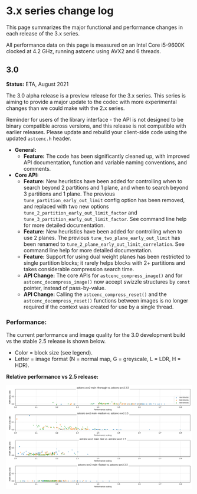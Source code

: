 # 3.x series change log

This page summarizes the major functional and performance changes in each
release of the 3.x series.

All performance data on this page is measured on an Intel Core i5-9600K
clocked at 4.2 GHz, running astcenc using AVX2 and 6 threads.

<!-- ---------------------------------------------------------------------- -->
## 3.0

**Status:** ETA, August 2021

The 3.0 alpha release is a preview release for the 3.x series. This series is
aiming to provide a major update to the codec with more experimental changes
than we could make with the 2.x series.

Reminder for users of the library interface - the API is not designed to be
binary compatible across versions, and this release is not compatible with
earlier releases. Please update and rebuild your client-side code using the
updated `astcenc.h` header.

* **General:**
  * **Feature:** The code has been significantly cleaned up, with improved
    API documentation, function and variable naming conventions, and comments.
* **Core API:**
  * **Feature:** New heuristics have been added for controlling when to search
    beyond 2 partitions and 1 plane, and when to search beyond 3 partitions and
    1 plane. The previous `tune_partition_early_out_limit` config option has
    been removed, and replaced with two new options
    `tune_2_partition_early_out_limit_factor` and
    `tune_3_partition_early_out_limit_factor`. See command line help for more
    detailed documentation.
  * **Feature:** New heuristics have been added for controlling when to use
    2 planes. The previous `tune_two_plane_early_out_limit` has been renamed to
    `tune_2_plane_early_out_limit_correlation`. See command line help for more
    detailed documentation.
  * **Feature:** Support for using dual weight planes has been restricted to
    single partition blocks; it rarely helps blocks with 2+ partitions and
    takes considerable compression search time.
  * **API Change:** The core APIs for `astcenc_compress_image()` and for
    `astcenc_decompress_image()` now accept swizzle structures by `const`
    pointer, instead of pass-by-value.
  * **API Change:** Calling the `astcenc_compress_reset()` and the
    `astcenc_decompress_reset()` functions between images is no longer required
    if the context was created for use by a single thread.

### Performance:

The current performance and image quality for the 3.0 development build vs the
stable 2.5 release is shown below.

* Color = block size (see legend).
* Letter = image format (N = normal map, G = greyscale, L = LDR, H = HDR).

**Relative performance vs 2.5 release:**

![Relative scores 3.0-develop vs 2.5](./ChangeLogImg/relative-main-to-2.5.png)
